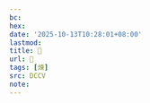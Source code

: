 ```yaml
---
bc:
hex:
date: '2025-10-13T10:28:01+08:00'
lastmod:
title: 􂈢
url: 􂈢
tags: [煉]
src: DCCV
note:
---
```

